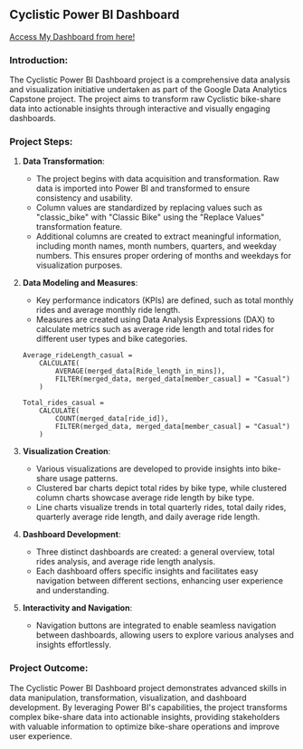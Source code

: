 ## Cyclistic Power BI Dashboard

<a href="https://app.powerbi.com/links/EVlY7EUaXW?ctid=e14e73eb-5251-4388-8d67-8f9f2e2d5a46&pbi_source=linkShare">Access My Dashboard from here!</a>

### Introduction:
The Cyclistic Power BI Dashboard project is a comprehensive data analysis and visualization initiative undertaken as part of the Google Data Analytics Capstone project. The project aims to transform raw Cyclistic bike-share data into actionable insights through interactive and visually engaging dashboards.

### Project Steps:

1. **Data Transformation**: 
   - The project begins with data acquisition and transformation. Raw data is imported into Power BI and transformed to ensure consistency and usability.
   - Column values are standardized by replacing values such as "classic_bike" with "Classic Bike" using the "Replace Values" transformation feature.
   - Additional columns are created to extract meaningful information, including month names, month numbers, quarters, and weekday numbers. This ensures proper ordering of months and weekdays for visualization purposes.

2. **Data Modeling and Measures**:
   - Key performance indicators (KPIs) are defined, such as total monthly rides and average monthly ride length.
   - Measures are created using Data Analysis Expressions (DAX) to calculate metrics such as average ride length and total rides for different user types and bike categories.

   ```DAX
   Average_rideLength_casual = 
       CALCULATE(
           AVERAGE(merged_data[Ride_length_in_mins]),
           FILTER(merged_data, merged_data[member_casual] = "Casual")
       )

   Total_rides_casual = 
       CALCULATE(
           COUNT(merged_data[ride_id]),
           FILTER(merged_data, merged_data[member_casual] = "Casual")
       )
   ```

3. **Visualization Creation**:
   - Various visualizations are developed to provide insights into bike-share usage patterns.
   - Clustered bar charts depict total rides by bike type, while clustered column charts showcase average ride length by bike type.
   - Line charts visualize trends in total quarterly rides, total daily rides, quarterly average ride length, and daily average ride length.

4. **Dashboard Development**:
   - Three distinct dashboards are created: a general overview, total rides analysis, and average ride length analysis.
   - Each dashboard offers specific insights and facilitates easy navigation between different sections, enhancing user experience and understanding.

5. **Interactivity and Navigation**:
   - Navigation buttons are integrated to enable seamless navigation between dashboards, allowing users to explore various analyses and insights effortlessly.

### Project Outcome:
The Cyclistic Power BI Dashboard project demonstrates advanced skills in data manipulation, transformation, visualization, and dashboard development. By leveraging Power BI's capabilities, the project transforms complex bike-share data into actionable insights, providing stakeholders with valuable information to optimize bike-share operations and improve user experience.
